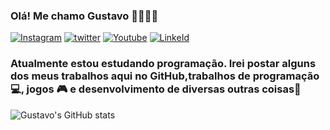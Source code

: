 ### Olá! Me chamo Gustavo 👦🏾👋🏾 
[![Instagram](https://img.shields.io/badge/Instagram-E4405F?style=for-the-badge&logo=instagram&logoColor=white)](https://www.instagram.com/guhstavo.r/)
[![twitter](https://img.shields.io/badge/Twitter-1DA1F2?style=for-the-badge&logo=twitter&logoColor=white)](https://twitter.com/GuhstavoZxx)
[![Youtube](https://img.shields.io/badge/YouTube-FF0000?style=for-the-badge&logo=youtube&logoColor=white)](https://www.youtube.com/channel/UCdYmlsE51bK_NhNrTyRtBJQ)
[![LinkeId](https://img.shields.io/badge/LinkedIn-0077B5?style=for-the-badge&logo=linkedin&logoColor=white)](https://www.linkedin.com/in/gustavo-raimundo-023b51260/)
### Atualmente estou estudando programação. Irei postar alguns dos meus trabalhos aqui no GitHub,trabalhos de programação 💻, jogos 🎮 e desenvolvimento de diversas outras coisas👾

![Gustavo's GitHub stats](https://github-readme-stats.vercel.app/api?username=devGustaR&show_icons=true&theme=transparent)

